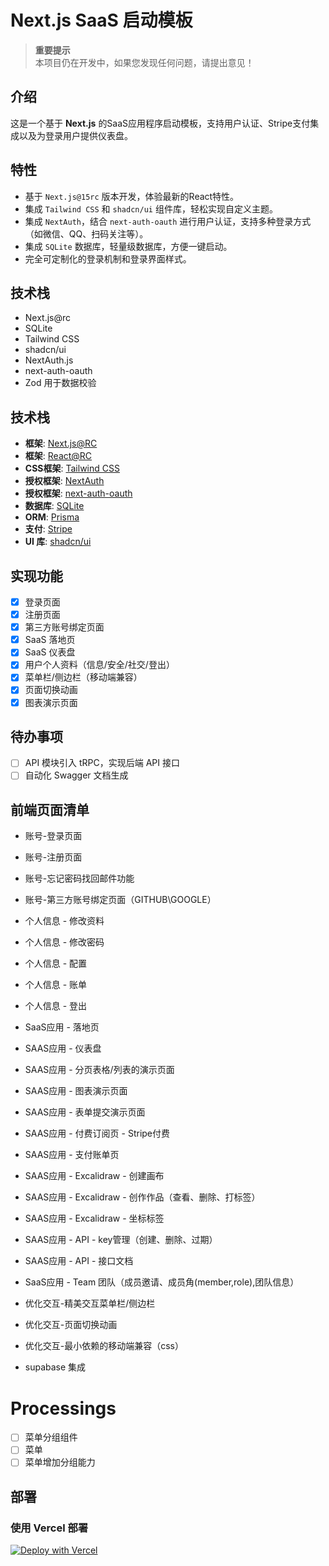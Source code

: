 # Next.js SaaS 启动模板

> **重要提示**  
> 本项目仍在开发中，如果您发现任何问题，请提出意见！

## 介绍

这是一个基于 **Next.js** 的SaaS应用程序启动模板，支持用户认证、Stripe支付集成以及为登录用户提供仪表盘。

## 特性

- 基于 `Next.js@15rc` 版本开发，体验最新的React特性。
- 集成 `Tailwind CSS` 和 `shadcn/ui` 组件库，轻松实现自定义主题。
- 集成 `NextAuth`，结合 `next-auth-oauth` 进行用户认证，支持多种登录方式（如微信、QQ、扫码关注等）。
- 集成 `SQLite` 数据库，轻量级数据库，方便一键启动。
- 完全可定制化的登录机制和登录界面样式。

## 技术栈

- Next.js@rc
- SQLite
- Tailwind CSS
- shadcn/ui
- NextAuth.js
- next-auth-oauth
- Zod 用于数据校验

## 技术栈

- **框架**: [Next.js@RC](https://nextjs.org/)
- **框架**: [React@RC](https://react.dev/)
- **CSS框架**: [Tailwind CSS](https://react.dev/)
- **授权框架**: [NextAuth](https://authjs.dev/)
- **授权框架**: [next-auth-oauth](https://liuhuapiaoyuan.github.io/next-auth-oauth/)
- **数据库**: [SQLite](https://www.sqlite.org/)
- **ORM**: [Prisma](https://www.prisma.io/)
- **支付**: [Stripe](https://stripe.com/)
- **UI 库**: [shadcn/ui](https://ui.shadcn.com/)

## 实现功能

- [x] 登录页面
- [x] 注册页面
- [x] 第三方账号绑定页面
- [x] SaaS 落地页
- [x] SaaS 仪表盘
- [x] 用户个人资料（信息/安全/社交/登出）
- [x] 菜单栏/侧边栏（移动端兼容）
- [x] 页面切换动画
- [x] 图表演示页面

## 待办事项

- [ ] API 模块引入 tRPC，实现后端 API 接口
- [ ] 自动化 Swagger 文档生成

## 前端页面清单

- 账号-登录页面
- 账号-注册页面
- 账号-忘记密码找回邮件功能
- 账号-第三方账号绑定页面（GITHUB\GOOGLE）

- 个人信息 - 修改资料
- 个人信息 - 修改密码
- 个人信息 - 配置
- 个人信息 - 账单
- 个人信息 - 登出

- SaaS应用 - 落地页
- SAAS应用 - 仪表盘
- SAAS应用 - 分页表格/列表的演示页面
- SAAS应用 - 图表演示页面
- SAAS应用 - 表单提交演示页面
- SAAS应用 - 付费订阅页 - Stripe付费
- SAAS应用 - 支付账单页
- SAAS应用 - Excalidraw - 创建画布
- SAAS应用 - Excalidraw - 创作作品（查看、删除、打标签）
- SAAS应用 - Excalidraw - 坐标标签
- SAAS应用 - API - key管理（创建、删除、过期）
- SAAS应用 - API - 接口文档
- SaaS应用 - Team 团队（成员邀请、成员角(member,role),团队信息）

- 优化交互-精美交互菜单栏/侧边栏
- 优化交互-页面切换动画
- 优化交互-最小依赖的移动端兼容（css）

- supabase 集成

# Processings

- [ ] 菜单分组组件
- [ ] 菜单
- [ ] 菜单增加分组能力

## 部署

### 使用 Vercel 部署

[![Deploy with Vercel](https://vercel.com/button)](https://vercel.com/new/clone?repository-url=https%3A%2F%2Fgithub.com%2Fliuhuapiaoyuan%2Fnextjs-saas-starter)
